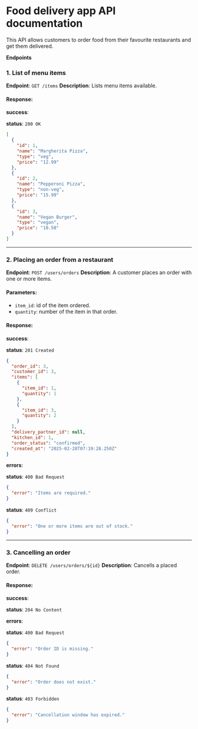 # Food delivery app API documentation

This API allows customers to order food from their favourite restaurants
and get them delivered.

**Endpoints**

### 1. List of menu items

**Endpoint**: `GET /items`
**Description**: Lists menu items available.

#### Response:

**success**:

**status**: `200 OK`

```json
[
  {
    "id": 1,
    "name": "Margherita Pizza",
    "type": "veg",
    "price": "12.99"
  },
  {
    "id": 2,
    "name": "Pepperoni Pizza",
    "type": "non-veg",
    "price": "15.99"
  },
  {
    "id": 3,
    "name": "Vegan Burger",
    "type": "vegan",
    "price": "10.50"
  }
]
```

---

### 2. Placing an order from a restaurant

**Endpoint**: `POST /users/orders`
**Description**: A customer places an order with one or more items.

#### Parameters:

- `item_id`: id of the item ordered.
- `quantity`: number of the item in that order.

#### Response:

**success**:

**status**: `201 Created`

```json
{
  "order_id": 3,
  "customer_id": 3,
  "items": [
    {
      "item_id": 1,
      "quantity": 1
    },
    {
      "item_id": 3,
      "quantity": 2
    }
  ],
  "delivery_partner_id": null,
  "kitchen_id": 1,
  "order_status": "confirmed",
  "created_at": "2025-02-28T07:19:28.250Z"
}
```

**errors**:

**status**: `400 Bad Request`

```json
{
  "error": "Items are required."
}
```

**status**: `409 Conflict`

```json
{
  "error": "One or more items are out of stock."
}
```

---

### 3. Cancelling an order

**Endpoint**: `DELETE /users/orders/${id}`
**Description**: Cancells a placed order.

#### Response:

**success**:

**status**: `204 No Content`

**errors**:

**status**: `400 Bad Request`

```json
{
  "error": "Order ID is missing."
}
```

**status**: `404 Not Found`

```json
{
  "error": "Order does not exist."
}
```

**status**: `403 Forbidden`

```json
{
  "error": "Cancellation window has expired."
}
```
